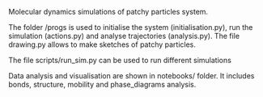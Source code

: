 Molecular dynamics simulations of patchy particles system. 

The folder /progs is used to initialise the system (initialisation.py), run the simulation (actions.py) and analyse trajectories (analysis.py). The file drawing.py allows to make sketches of patchy particles.

The file scripts/run_sim.py can be used to run different simulations

Data analysis and visualisation are shown in notebooks/ folder. It includes bonds, structure, mobility and phase_diagrams analysis.  
